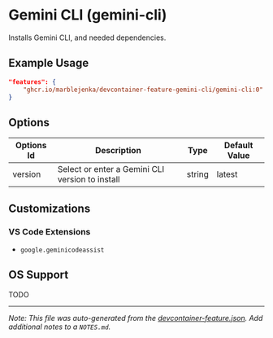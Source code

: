 
# Gemini CLI (gemini-cli)

Installs Gemini CLI, and needed dependencies.

## Example Usage

```json
"features": {
    "ghcr.io/marblejenka/devcontainer-feature-gemini-cli/gemini-cli:0": {}
}
```

## Options

| Options Id | Description | Type | Default Value |
|-----|-----|-----|-----|
| version | Select or enter a Gemini CLI version to install | string | latest |

## Customizations

### VS Code Extensions

- `google.geminicodeassist`

## OS Support

TODO


---

_Note: This file was auto-generated from the [devcontainer-feature.json](https://github.com/marblejenka/devcontainer-feature-gemini-cli/blob/main/src/gemini-cli/devcontainer-feature.json).  Add additional notes to a `NOTES.md`._
